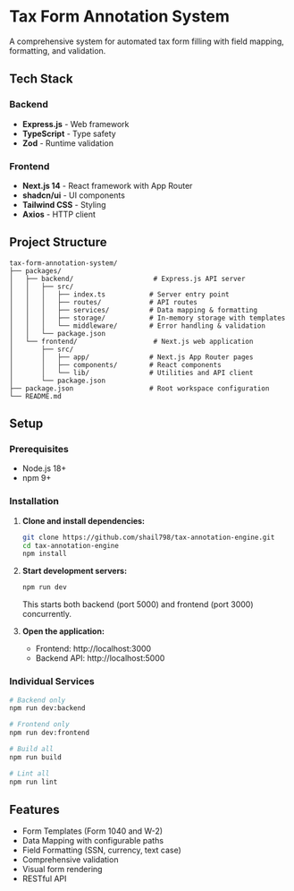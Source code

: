 # Tax Form Annotation System

A comprehensive system for automated tax form filling with field mapping, formatting, and validation.

## Tech Stack

### Backend
- **Express.js** - Web framework
- **TypeScript** - Type safety
- **Zod** - Runtime validation

### Frontend
- **Next.js 14** - React framework with App Router
- **shadcn/ui** - UI components
- **Tailwind CSS** - Styling
- **Axios** - HTTP client

## Project Structure

```
tax-form-annotation-system/
├── packages/
│   ├── backend/                    # Express.js API server
│   │   ├── src/
│   │   │   ├── index.ts           # Server entry point
│   │   │   ├── routes/            # API routes
│   │   │   ├── services/          # Data mapping & formatting
│   │   │   ├── storage/           # In-memory storage with templates
│   │   │   └── middleware/        # Error handling & validation
│   │   └── package.json
│   └── frontend/                   # Next.js web application
│       ├── src/
│       │   ├── app/               # Next.js App Router pages
│       │   ├── components/        # React components
│       │   └── lib/               # Utilities and API client
│       └── package.json
├── package.json                   # Root workspace configuration
└── README.md
```

## Setup

### Prerequisites
- Node.js 18+ 
- npm 9+

### Installation

1. **Clone and install dependencies:**
   ```bash
   git clone https://github.com/shail798/tax-annotation-engine.git
   cd tax-annotation-engine
   npm install
   ```

2. **Start development servers:**
   ```bash
   npm run dev
   ```
   This starts both backend (port 5000) and frontend (port 3000) concurrently.

3. **Open the application:**
   - Frontend: http://localhost:3000
   - Backend API: http://localhost:5000

### Individual Services

```bash
# Backend only
npm run dev:backend

# Frontend only  
npm run dev:frontend

# Build all
npm run build

# Lint all
npm run lint
```

## Features

- Form Templates (Form 1040 and W-2)
- Data Mapping with configurable paths
- Field Formatting (SSN, currency, text case)
- Comprehensive validation
- Visual form rendering
- RESTful API